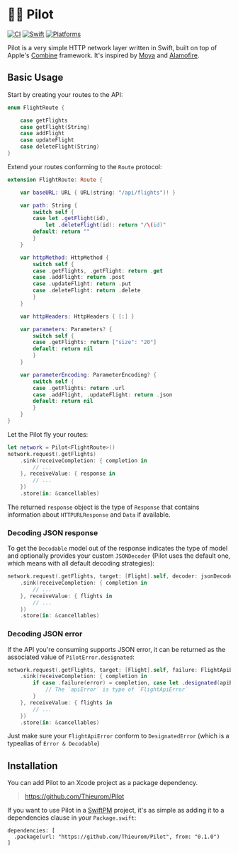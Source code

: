 # 👨‍✈️ Pilot

[![CI](https://github.com/Thieurom/Pilot/actions/workflows/ci.yml/badge.svg)](https://github.com/Thieurom/Pilot/actions/workflows/ci.yml)
[![Swift](https://img.shields.io/badge/Swift-5.5_|_5.6_|_5.7-red)](https://img.shields.io/badge/Swift-5.5_5.6_5.7-red)
[![Platforms](https://img.shields.io/badge/Platforms-macOS_|_iOS_|_tvOS_|_watchOS-red)](https://img.shields.io/badge/Platforms-macOS_iOS_tvOS_watchOS-red)

Pilot is a very simple HTTP network layer written in Swift, built on top of Apple's [Combine](https://developer.apple.com/documentation/combine) framework. It's inspired by [Moya](https://github.com/Moya/Moya) and [Alamofire](https://github.com/Alamofire/Alamofire).

## Basic Usage

Start by creating your routes to the API:
```swift
enum FlightRoute {

    case getFlights
    case getFlight(String)
    case addFlight
    case updateFlight
    case deleteFlight(String)
}
```

Extend your routes conforming to the `Route` protocol:
```swift
extension FlightRoute: Route {

    var baseURL: URL { URL(string: "/api/flights")! }

    var path: String {
        switch self {
        case let .getFlight(id),
            let .deleteFlight(id): return "/\(id)"
        default: return ""
        }
    }

    var httpMethod: HttpMethod {
        switch self {
        case .getFlights, .getFlight: return .get
        case .addFlight: return .post
        case .updateFlight: return .put
        case .deleteFlight: return .delete
        }
    }

    var httpHeaders: HttpHeaders { [:] }

    var parameters: Parameters? {
        switch self {
        case .getFlights: return ["size": "20"]
        default: return nil
        }
    }

    var parameterEncoding: ParameterEncoding? {
        switch self {
        case .getFlights: return .url
        case .addFlight, .updateFlight: return .json
        default: return nil
        }
    }
}
```

Let the Pilot fly your routes:
```swift
let network = Pilot<FlightRoute>()
network.request(.getFlights)
    .sink(receiveCompletion: { completion in
        // ...
    }, receiveValue: { response in
        // ...
    })
    .store(in: &cancellables)
```
The returned `response` object is the type of `Response` that contains information about `HTTPURLResponse` and `Data` if available.

### Decoding JSON response

To get the `Decodable` model out of the response indicates the type of model and optionally provides your custom `JSONDecoder` (Pilot uses the default one, which means with all default decoding strategies):
```swift
network.request(.getFlights, target: [Flight].self, decoder: jsonDecoder)
    .sink(receiveCompletion: { completion in
        // ...
    }, receiveValue: { flights in
        // ...
    })
    .store(in: &cancellables)
```

### Decoding JSON error

If the API you're consuming supports JSON error, it can be returned as the associated value of `PilotError.designated`:
```swift
network.request(.getFlights, target: [Flight].self, failure: FlightApiError.self, decoder: jsonDecoder)
    .sink(receiveCompletion: { completion in
        if case .failure(error) = completion, case let .designated(apiError) = error {
            // The `apiError` is type of `FlightApiError`
        }
    }, receiveValue: { flights in
        // ...
    })
    .store(in: &cancellables)
```
Just make sure your `FlightApiError` conform to `DesignatedError` (which is a typealias of `Error & Decodable`)

## Installation

You can add Pilot to an Xcode project as a package dependency.
> https://github.com/Thieurom/Pilot

If you want to use Pilot in a [SwiftPM](https://www.swift.org/package-manager/) project, it's as simple as adding it to a dependencies clause in your `Package.swift`:
```
dependencies: [
  .package(url: "https://github.com/Thieurom/Pilot", from: "0.1.0")
]
```
